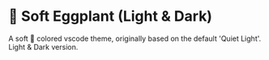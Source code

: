 # 🍆 Soft Eggplant (Light & Dark)
A soft 🍆 colored vscode theme, originally based on the default 'Quiet Light'. Light &amp; Dark version.

